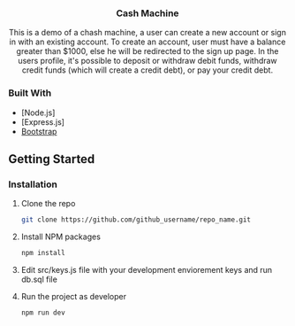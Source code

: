 <div id="top"></div>

<h3 align="center">Cash Machine</h3>

  <p align="center">
    This is a demo of a chash machine, a user can create a new account or sign in with an existing account.
    To create an account, user must have a balance greater than $1000, else he will be redirected to the sign up page.
    In the users profile, it's possible to deposit or withdraw debit funds, withdraw credit funds (which will create a credit debt), or pay your credit debt.
  </p>
</div>



### Built With


* [Node.js]
* [Express.js]
* [Bootstrap](https://getbootstrap.com)


<!-- GETTING STARTED -->
## Getting Started

### Installation

1. Clone the repo
   ```sh
   git clone https://github.com/github_username/repo_name.git
   ```
2. Install NPM packages
   ```sh
   npm install
   ```
4. Edit src/keys.js file with your development enviorement keys and run db.sql file

3. Run the project as developer
   ```sh
   npm run dev
   ```